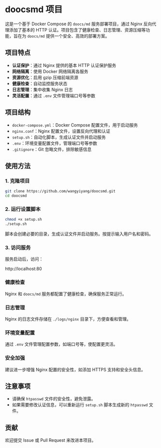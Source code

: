 # doocsmd 项目

这是一个基于 Docker Compose 的 `doocs/md` 服务部署项目，通过 Nginx 反向代理添加了基本的 HTTP 认证。项目包含了健康检查、日志管理、资源压缩等功能，旨在为 `doocs/md` 提供一个安全、高效的部署方案。

## 项目特点

- **认证保护**：通过 Nginx 提供的基本 HTTP 认证保护服务
- **网络隔离**：使用 Docker 网络隔离各服务
- **资源优化**：启用 gzip 压缩前端资源
- **健康检查**：自动监控服务状态
- **日志管理**：集中收集 Nginx 日志
- **灵活配置**：通过 `.env` 文件管理端口号等参数

## 项目结构

- `docker-compose.yml`：Docker Compose 配置文件，用于启动服务
- `nginx.conf`：Nginx 配置文件，设置反向代理和认证
- `setup.sh`：自动化脚本，生成认证文件并启动服务
- `.env`：环境变量配置文件，管理端口号等参数
- `.gitignore`：Git 忽略文件，排除敏感信息

## 使用方法

### 1. 克隆项目

```bash
git clone https://github.com/wangyiyang/doocsmd.git
cd doocsmd
```

### 2. 运行设置脚本

```bash
chmod +x setup.sh
./setup.sh
```

脚本会创建必要的目录，生成认证文件并启动服务。按提示输入用户名和密码。

### 3. 访问服务

服务启动后，访问：

http://localhost:80

### 健康检查

Nginx 和 `doocs/md` 服务都配置了健康检查，确保服务正常运行。

### 日志管理

Nginx 的日志文件存储在 `./logs/nginx` 目录下，方便查看和管理。

### 环境变量配置

通过 `.env` 文件管理配置参数，如端口号等，使配置更灵活。

### 安全加强

建议进一步增强 Nginx 配置的安全性，如添加 HTTPS 支持和安全头信息。

## 注意事项

- 请确保 `htpasswd` 文件的安全性，避免泄露。
- 如果需要修改认证信息，可以重新运行 `setup.sh` 脚本生成新的 `htpasswd` 文件。

## 贡献

欢迎提交 Issue 或 Pull Request 来改进本项目。